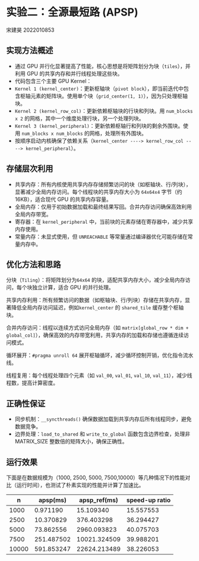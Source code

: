 # 实验二：全源最短路 (APSP)

宋建昊 2022010853

## 实现方法概述
- 通过 GPU 并行化显著提高了性能，核心思想是将矩阵划分为块（`tiles`），并利用 GPU 的共享内存和并行线程处理这些块。
- 代码包含三个主要 GPU Kernel：
- `Kernel 1 (kernel_center)`：更新枢轴块（`pivot block`），即当前迭代中包含枢轴元素的矩阵块。使用单个块（`grid_center(1, 1)`），因为只处理枢轴块。
- `Kernel 2 (kernel_row_col)`：更新依赖枢轴块的行块和列块。用 `num_blocks x 2` 的网格，其中一个维度处理行块，另一个处理列块。
- `Kernel 3 (kernel_peripheral)`：更新依赖枢轴行和列块的剩余外围块。使用 `num_blocks x num_blocks` 的网格，处理所有外围块。
- 按顺序启动内核确保了依赖关系（`kernel_center ----> kernel_row_col ----> kernel_peripheral`）。


## 存储层次利用
- 共享内存：所有内核使用共享内存存储频繁访问的块（如枢轴块、行/列块），显著减少全局内存访问。每个线程块的共享内存大小为 `64x64x4` 字节（约 16KB），适合现代 GPU 的共享内存容量。
- 全局内存：仅用于初始数据加载和最终结果写回。合并内存访问确保高效利用全局内存带宽。
- 寄存器：在 `kernel_peripheral` 中，当前块的元素存储在寄存器中，减少共享内存使用。
- 常量内存：未显式使用，但 `UNREACHABLE` 等常量通过编译器优化可能存储在常量内存中。

## 优化方法和思路

分块（`Tiling`）：将矩阵划分为`64x64` 的块，适配共享内存大小，减少全局内存访问，每个块独立计算，适合 GPU 的并行处理。

共享内存利用：所有频繁访问的数据（如枢轴块、行/列块）存储在共享内存，显著降低全局内存访问延迟，例如`kernel_center` 的 `shared_tile` 缓存整个枢轴块。

合并内存访问：线程以连续方式访问全局内存（如 `matrix[global_row * dim + global_col]`），确保高效的内存带宽利用，共享内存的加载和存储也遵循连续访问模式。

循环展开：`#pragma unroll 64` 展开枢轴循环，减少循环控制开销，优化指令流水线。

线程复用：每个线程处理四个元素（如 `val_00`, `val_01`, `val_10`, `val_11`），减少线程数，提高计算密度。

## 正确性保证
- 同步机制：`__syncthreads()` 确保数据加载到共享内存后所有线程同步，避免数据竞争。
- 边界处理：`load_to_shared` 和 `write_to_global` 函数包含边界检查，处理非 MATRIX_SIZE 整数倍的矩阵大小，确保正确性。



## 运行效果

下面是在数据规模为（1000, 2500, 5000, 7500,10000）等几种情况下的性能对比（运行时间），也测试了朴素实现的性能并计算了加速比。

| n     | apsp(ms)   | apsp_ref(ms) | speed-up ratio |
| ----- | ---------- | ------------ | -------------- |
| 1000  | 0.971190   | 15.109340    | 15.557553      |
| 2500  | 10.370829  | 376.403298   | 36.294427      |
| 5000  | 73.862556  | 2960.093823  | 40.075703      |
| 7500  | 251.487502 | 10021.324509 | 39.988201      |
| 10000 | 591.853247 | 22624.213489 | 38.226053      |
